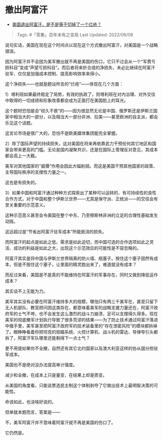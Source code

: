 # 撤出阿富汗

- [美国退出阿富汗，是不是等于切掉了一个烂疮？](https://www.zhihu.com/question/481594046/answer/2086382007)

>Tags: #「答集」百年未有之变局 
>Last Updated: 2022/06/06

说句实话，美国在现在这个时间点以现在这个方式撤出阿富汗，对美国是一个战略错误。

因为阿富汗并不会因为美军撤出就不再是美国的伤口，它只不过会从一个“军费亏损科目”变成“声望亏损科目”。而后者将来折合成的净损失，未必比继续在阿富汗驻军、仅仅是加强成本控制、提高影响效率来得小。

这个净损失——也就是题设所言的“烂疮”——体现在几个方面：

1）塔利班如果最终稳定了局势，有效的执政了，则塔利班在对内治理、对外交往中取得的一切成绩和形象改善都会成为正面打在美国脸上的耳光。

这个题材恐怕是会“经久不衰”的——因为很显然无论是中国、俄罗斯还是伊斯兰国家中相当大的一部分，以及相当大一部分非洲、拉美——甚至欧洲的自主派，都会乐见这个话题。

这言论市场是很广大的，恐怕不是欧美媒体集团能完全掌握。

2）除了国际声望的持续损失，这对美国在将来再依靠武力干预任何其它地区和国家会带来更高的门槛。无论是国内凝聚共识，还是在国际上管理反对意见，其成本都会高上一大截。

美军对其他国家的“威慑”作用会因此大幅削弱。而这是美国干预其他国家的政策、主导国际秩序的支撑性力量之一。

这也是有损失的。

3）如果中国和阿富汗通过种种方式探索出了某种可以运转的、有可持续性的良性合作方式，对于中国和整个伊斯兰世界——尤其是保守派、正统派——的交往会有至关重要的示范意义。

这种示范意义甚至会令美国在整个中东、乃至穆斯林非洲的立足的合理性基础发生动摇。

这远超过是“节省出阿富汗驻军成本”所能抵消的损失。

而阿富汗的起点是如此之低、需求是如此迫切，而中国可选的合作选项如此之灵活、成功的利益是如此之大，出现这个示范效应的可能性是不容忽略的。

阿富汗其实是将中国与伊斯兰世界隔离的防火墙、瓶塞子。按住这个塞子固然有成本，但是不按住这个塞子，让里面的精灵跑出来了，难道就没有成本？

  

而反过来看，美国是不是真的不能维持在阿富汗的军事存在，同时又做到降低运作成本？

其实谈不上无能为力。

美军其实没有必要在阿富汗维持多大的规模，哪怕只有两三千美军在，甚至只留下无人机部队、教官顾问团这类存在，都意味着美军的战略支援力量还在，阿富汗政府军的士气不垮，也不会发生这么激烈的战斗力崩溃，足可以支撑得久得多。现在美军的彻底撤军计划执行导致了很多荒谬的结果——为了防止技术通过阿富汗落进中俄手里，美军甚至把阿富汗政府军的技术装备里的“存在泄密风险”的模块都拆掉了。眼睁睁看着你把坦克的观瞄系统、火控计算机、战斗机的雷达、导弹导引头都拆了，阿富汗军队哪里还能剩得下一点士气？

更不用提如果你不全撤，自然还有其它北约国家以及澳大利亚这样的协从国分担驻军成本。

美国也不是绝对没办法提高审计强度。

减少和全撤，在成本上只是量变，在结果上却是质变。

从美国的角度看，只能说票选民主制这个体制剥夺了它做出技术上最明智决策的可能性。

命该如此，也没啥好说的。

但单就本题而言，答案是——

不，美军阿富汗并不意味着阿富汗就不再是美国的伤口了。

它仍然是。